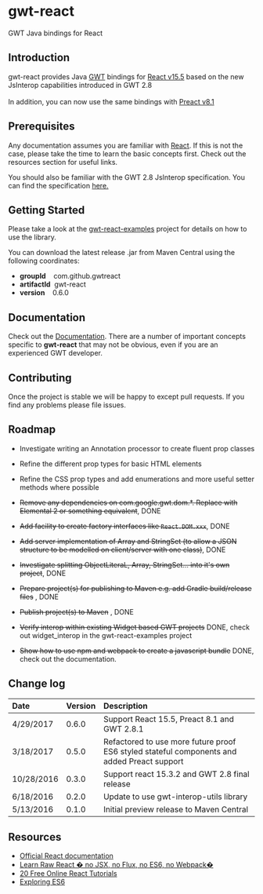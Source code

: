 # gwt-react
GWT Java bindings for React

## Introduction

gwt-react provides Java [GWT](http://www.gwtproject.org/) bindings for [React v15.5](https://facebook.github.io/react/) based on the new JsInterop capabilities introduced in GWT 2.8
<br/>
<br/>
In addition, you can now use the same bindings with [Preact v8.1](https://github.com/developit/preact)

## Prerequisites

Any documentation assumes you are familiar with [React](https://facebook.github.io/react/). If this is not the case, please take the time
to learn the basic concepts first. Check out the resources section for useful links.

You should also be familiar with the GWT 2.8 JsInterop specification. You can find the specification
[here.](https://docs.google.com/document/d/10fmlEYIHcyead_4R1S5wKGs1t2I7Fnp_PaNaa7XTEk0/edit#heading=h.o7amqk9edhb9)

## Getting Started

Please take a look at the [gwt-react-examples](https://github.com/GWTReact/gwt-react-examples) project for
details on how to use the library.

You can download the latest release .jar from Maven Central using the following coordinates:

* **groupId**&nbsp;&nbsp;&nbsp; com.github.gwtreact
* **artifactId**&nbsp;&nbsp;gwt-react
* **version**&nbsp;&nbsp;&nbsp;  0.6.0

## Documentation

Check out the [Documentation](https://github.com/GWTReact/gwt-react/blob/master/DOCUMENTATION.md). There are a number of important concepts specific to **gwt-react** that may not be obvious, even if you are an experienced GWT developer.

## Contributing

Once the project is stable we will be happy to except pull requests. If you find any problems please file issues.

## Roadmap


* Investigate writing an Annotation processor to create fluent prop classes

* Refine the different prop types for basic HTML elements

* Refine the CSS prop types and add enumerations and more useful setter methods where possible

* ~~Remove any dependencies on com.google.gwt.dom.*. Replace with Elemental 2 or something equivalent~~, DONE

* ~~Add facility to create factory interfaces like <code>React.DOM.xxx</code>~~, DONE

* ~~Add server implementation of Array and StringSet (to allow a JSON structure to be modelled on client/server with one class)~~, DONE

* ~~Investigate splitting ObjectLiteraL, Array, StringSet... into it's own project~~, DONE

* ~~Prepare project(s) for publishing to Maven e.g. add Gradle build/release files~~ , DONE

* ~~Publish project(s) to Maven~~ , DONE

* ~~Verify interop within existing Widget based GWT projects~~ DONE, check out widget_interop in the gwt-react-examples project

* ~~Show how to use npm and webpack to create a javascript bundle~~ DONE, check out the documentation.

## Change log

| Date | Version | Description |
| :---      | :---  | :---  |
| 4/29/2017 | 0.6.0 | Support React 15.5, Preact 8.1 and GWT 2.8.1   |
| 3/18/2017 | 0.5.0 | Refactored to use more future proof ES6 styled stateful components and added Preact support  |
| 10/28/2016 | 0.3.0 | Support react 15.3.2 and GWT 2.8 final release   |
| 6/18/2016 | 0.2.0 | Update to use gwt-interop-utils library   |
| 5/13/2016 | 0.1.0 | Initial preview release to Maven Central   |

## Resources

* [Official React documentation](https://facebook.github.io/react/docs/displaying-data.html)
* [Learn Raw React � no JSX, no Flux, no ES6, no Webpack�](http://jamesknelson.com/learn-raw-react-no-jsx-flux-es6-webpack/)
* [20 Free Online React Tutorials](https://www.icicletech.com/blog/reactjs-free-20-online-tutorials)
* [Exploring ES6](http://exploringjs.com/es6/)

